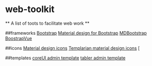 # web-toolkit
** A list of toots to facilitate web work **

##frameworks
[Bootstrap](https://getbootstrap.com/)
[Material design for Bootstrap](https://daemonite.github.io/material/)
[MDBootstrap](https://github.com/mdbootstrap)
[BoostrapVue](https://bootstrap-vue.js.org/)


##icons
[Material design icons](https://google.github.io/material-design-icons/) 
[Templarian material design icons](https://materialdesignicons.com/)
[

##templates
[coreUI admin template](https://github.com/coreui/coreui-free-bootstrap-admin-template)
[tabler admin template](https://tabler.io/)
